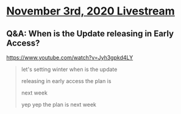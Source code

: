 # [November 3rd, 2020 Livestream](../2020-11-03.md)
## Q&A: When is the Update releasing in Early Access?
https://www.youtube.com/watch?v=Jyh3gpkd4LY
> let's setting winter when is the update
>
> releasing in early access the plan is
>
> next week
>
> yep yep the plan is next week
>
